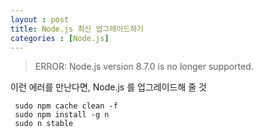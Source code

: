 ```yaml
---
layout : post
title: Node.js 최신 업그레이드하기
categories : [Node.js]
---
```


> ERROR: Node.js version 8.7.0 is no longer supported.

이런 에러를 만난다면, Node.js 를 업그레이드해 줄 것

     sudo npm cache clean -f
     sudo npm install -g n
     sudo n stable
